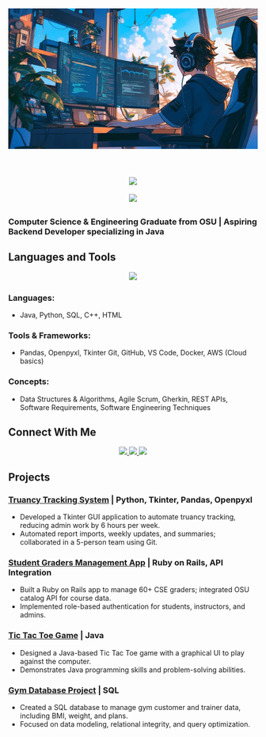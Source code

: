 <h1 align="center">
<img src="https://github.com/PranavKheny/PranavKheny/blob/main/BannerPic2.jpg" alt="Banner" />
</h1>

<h1 align="center">
  <img src="https://readme-typing-svg.herokuapp.com/?font=Calibri&size=48&center=true&vCenter=true&width=500&height=70&color=4493F8&duration=4000&lines=Hi+There!+;+I'm+Pranav+Kheny!" />
  <br>
  <img src="https://readme-typing-svg.herokuapp.com/?font=Calibri&size=36&center=true&vCenter=true&width=450&height=70&color=4493F8&duration=6000&lines=Here’s+my+Portfolio!" />
</h1>


###  Computer Science & Engineering Graduate from OSU | Aspiring Backend Developer specializing in Java

##  Languages and Tools

<p align="center">
  <img src="https://skillicons.dev/icons?i=java,python,cpp,html,spring,git,github,docker,aws,mysql,discord,eclipse,gherkin,vscode" />
</p>

###  Languages:
- Java, Python, SQL, C++, HTML

###  Tools & Frameworks:
- Pandas, Openpyxl, Tkinter Git, GitHub, VS Code, Docker, AWS (Cloud basics)

###  Concepts:
- Data Structures & Algorithms, Agile Scrum, Gherkin, REST APIs, Software Requirements, Software Engineering Techniques

##  Connect With Me

<div align="center">
  <a href="mailto:pranavkheny05@gmail.com">
    <img src="https://img.shields.io/badge/Gmail-333333?style=for-the-badge&logo=gmail&logoColor=red" />
  </a>
  <a href="https://www.linkedin.com/in/pranav-kheny-4680242b2/" target="_blank">
    <img src="https://img.shields.io/badge/LinkedIn-0077B5?style=for-the-badge&logo=linkedin&logoColor=white" />
  </a>
  <a href="https://github.com/PranavKheny" target="_blank">
    <img src="https://img.shields.io/badge/GitHub-181717?style=for-the-badge&logo=github&logoColor=white" />
  </a>
</div>

##  Projects

###  [Truancy Tracking System](https://github.com/PranavKheny/truancy-tracking-system) | Python, Tkinter, Pandas, Openpyxl
- Developed a Tkinter GUI application to automate truancy tracking, reducing admin work by 6 hours per week.
- Automated report imports, weekly updates, and summaries; collaborated in a 5-person team using Git.

###  [Student Graders Management App](https://github.com/PranavKheny/student-graders-app) | Ruby on Rails, API Integration
- Built a Ruby on Rails app to manage 60+ CSE graders; integrated OSU catalog API for course data.
- Implemented role-based authentication for students, instructors, and admins.

###  [Tic Tac Toe Game](https://github.com/PranavKheny/tic-tac-toe-java) | Java
- Designed a Java-based Tic Tac Toe game with a graphical UI to play against the computer.
- Demonstrates Java programming skills and problem-solving abilities.

###  [Gym Database Project](https://github.com/PranavKheny/gym-database) | SQL
- Created a SQL database to manage gym customer and trainer data, including BMI, weight, and plans.
- Focused on data modeling, relational integrity, and query optimization.

